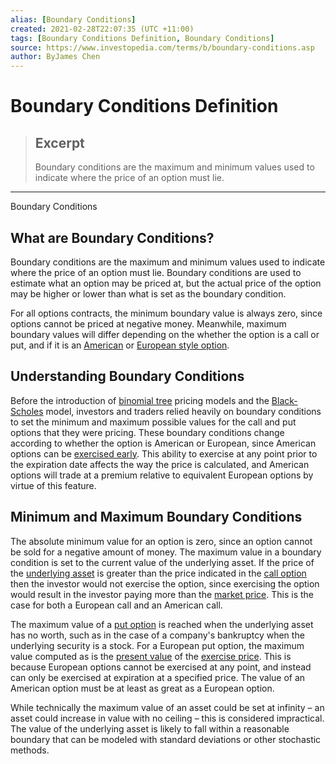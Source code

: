 ```yaml
---
alias: [Boundary Conditions]
created: 2021-02-28T22:07:35 (UTC +11:00)
tags: [Boundary Conditions Definition, Boundary Conditions]
source: https://www.investopedia.com/terms/b/boundary-conditions.asp
author: ByJames Chen
---
```


# Boundary Conditions Definition

> ## Excerpt
> Boundary conditions are the maximum and minimum values used to indicate where the price of an option must lie.

---

Boundary Conditions
## What are Boundary Conditions?

Boundary conditions are the maximum and minimum values used to indicate where the price of an option must lie. Boundary conditions are used to estimate what an option may be priced at, but the actual price of the option may be higher or lower than what is set as the boundary condition.

For all options contracts, the minimum boundary value is always zero, since options cannot be priced at negative money. Meanwhile, maximum boundary values will differ depending on the whether the option is a call or put, and if it is an [American](https://www.investopedia.com/terms/a/americanoption.asp) or [European style option](https://www.investopedia.com/terms/e/europeanoption.asp).

## Understanding Boundary Conditions

Before the introduction of [binomial tree](https://www.investopedia.com/terms/b/binomial_tree.asp) pricing models and the [Black-Scholes](https://www.investopedia.com/terms/b/blackscholes.asp) model, investors and traders relied heavily on boundary conditions to set the minimum and maximum possible values for the call and put options that they were pricing. These boundary conditions change according to whether the option is American or European, since American options can be [exercised early](https://www.investopedia.com/terms/e/earlyexercise.asp). This ability to exercise at any point prior to the expiration date affects the way the price is calculated, and American options will trade at a premium relative to equivalent European options by virtue of this feature.

## Minimum and Maximum Boundary Conditions

The absolute minimum value for an option is zero, since an option cannot be sold for a negative amount of money. The maximum value in a boundary condition is set to the current value of the underlying asset. If the price of the [underlying asset](https://www.investopedia.com/terms/u/underlying-asset.asp) is greater than the price indicated in the [call option](https://www.investopedia.com/terms/c/calloption.asp) then the investor would not exercise the option, since exercising the option would result in the investor paying more than the [market price](https://www.investopedia.com/terms/m/market-price.asp). This is the case for both a European call and an American call.

The maximum value of a [put option](https://www.investopedia.com/terms/p/putoption.asp) is reached when the underlying asset has no worth, such as in the case of a company's bankruptcy when the underlying security is a stock. For a European put option, the maximum value computed as is the [present value](https://www.investopedia.com/terms/p/presentvalue.asp) of the [exercise price](https://www.investopedia.com/terms/e/exerciseprice.asp). This is because European options cannot be exercised at any point, and instead can only be exercised at expiration at a specified price. The value of an American option must be at least as great as a European option.

While technically the maximum value of an asset could be set at infinity – an asset could increase in value with no ceiling – this is considered impractical. The value of the underlying asset is likely to fall within a reasonable boundary that can be modeled with standard deviations or other stochastic methods.

